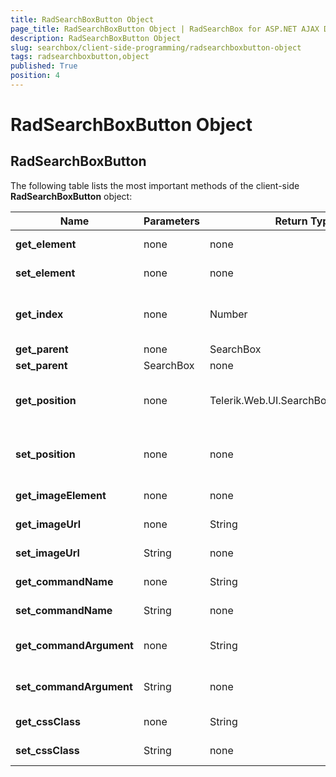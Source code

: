 ```yaml
---
title: RadSearchBoxButton Object
page_title: RadSearchBoxButton Object | RadSearchBox for ASP.NET AJAX Documentation
description: RadSearchBoxButton Object
slug: searchbox/client-side-programming/radsearchboxbutton-object
tags: radsearchboxbutton,object
published: True
position: 4
---
```


# RadSearchBoxButton Object



## RadSearchBoxButton

The following table lists the most important methods of the client-side **RadSearchBoxButton** object:


|  **Name**  |  **Parameters**  |  **Return Type**  |  **Description**  |
| ------ | ------ | ------ | ------ |
| **get_element** |none|none|Gets he DOM element for the SearchBoxButton|
| **set_element** |none|none|Sets the button's dom element|
| **get_index** |none|Number|Gets the SearchBoxButton's index inside the SearchBoxButtonCollection|
| **get_parent** |none|SearchBox|The SearchBoxButton|
| **set_parent** |SearchBox|none|Sets the SearchBoxButton|
| **get_position** |none|Telerik.Web.UI.SearchBoxButtonPosition|Gets the position of the button relative to the parent RadSearchBox's input field.|
| **set_position** |none|none|Sets the alignment of the button relative to the parent RadSearchBox's input field.|
| **get_imageElement** |none|none|Returns the <img/> element of the button|
| **get_imageUrl** |none|String|Gets the value of the ImageUrl property|
| **set_imageUrl** |String|none|Sets the ImageUrl property of the button|
| **get_commandName** |none|String|Gets the value of the CommandName property|
| **set_commandName** |String|none|Sets the CommandName property of the button.|
| **get_commandArgument** |none|String|Gets the value of the CommandArgument property|
| **set_commandArgument** |String|none|Sets the CommandArgument property of the button.|
| **get_cssClass** |none|String|Gets the value of the CssClass property|
| **set_cssClass** |String|none|Sets the CssClass property of the button.|
